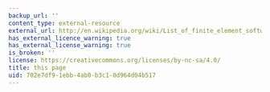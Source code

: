 ```yaml
---
backup_url: ''
content_type: external-resource
external_url: http://en.wikipedia.org/wiki/List_of_finite_element_software_packages
has_external_licence_warning: true
has_external_license_warning: true
is_broken: ''
license: https://creativecommons.org/licenses/by-nc-sa/4.0/
title: this page
uid: 702e7df9-1ebb-4ab0-b3c1-0d964d04b517
---
```


